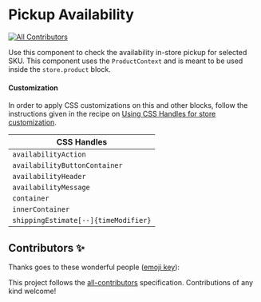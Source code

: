 # Pickup Availability

<!-- ALL-CONTRIBUTORS-BADGE:START - Do not remove or modify this section -->

[![All Contributors](https://img.shields.io/badge/all_contributors-0-orange.svg?style=flat-square)](#contributors-)

<!-- ALL-CONTRIBUTORS-BADGE:END -->

Use this component to check the availability in-store pickup for selected SKU.
This component uses the `ProductContext` and is meant to be used inside the `store.product` block.

#### Customization

In order to apply CSS customizations on this and other blocks, follow the instructions given in the recipe on [Using CSS Handles for store customization](https://vtex.io/docs/recipes/style/using-css-handles-for-store-customization).

| CSS Handles                         |
| ------------------------------------|
| `availabilityAction`                |
| `availabilityButtonContainer`       |
| `availabilityHeader`                |
| `availabilityMessage`               |
| `container`                         |
| `innerContainer`                    |
| `shippingEstimate[--]{timeModifier}`|

## Contributors ✨

Thanks goes to these wonderful people ([emoji key](https://allcontributors.org/docs/en/emoji-key)):

<!-- ALL-CONTRIBUTORS-LIST:START - Do not remove or modify this section -->
<!-- prettier-ignore-start -->
<!-- markdownlint-disable -->
<!-- markdownlint-enable -->
<!-- prettier-ignore-end -->

<!-- ALL-CONTRIBUTORS-LIST:END -->

This project follows the [all-contributors](https://github.com/all-contributors/all-contributors) specification. Contributions of any kind welcome!
